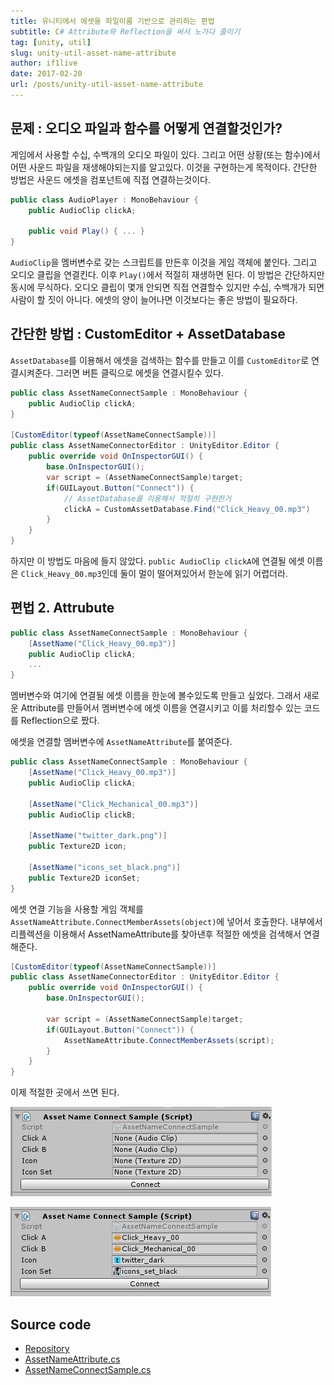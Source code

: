 ```yaml
---
title: 유니티에서 에셋을 파일이름 기반으로 관리하는 편법
subtitle: C# Attribute와 Reflection을 써서 노가다 줄이기
tag: [unity, util]
slug: unity-util-asset-name-attribute
author: if1live
date: 2017-02-20
url: /posts/unity-util-asset-name-attribute
---
```


## 문제 : 오디오 파일과 함수를 어떻게 연결할것인가?

게임에서 사용할 수십, 수백개의 오디오 파일이 있다.
그리고 어떤 상황(또는 함수)에서 어떤 사운드 파일을 재생해야되는지를 알고있다.
이것을 구현하는게 목적이다. 
간단한 방법은 사운드 에셋을 컴포넌트에 직접 연결하는것이다.

```csharp
public class AudioPlayer : MonoBehaviour {
    public AudioClip clickA;

    public void Play() { ... }
}
```

`AudioClip`을 멤버변수로 갖는 스크립트를 만든후 이것을 게임 객체에 붙인다. 
그리고 오디오 클립을 연결킨다. 이후 `Play()`에서 적절히 재생하면 된다.
이 방법은 간단하지만 동시에 무식하다.
오디오 클립이 몇개 안되면 직접 연결할수 있지만 수십, 수백개가 되면 사람이 할 짓이 아니다.
에셋의 양이 늘어나면 이것보다는 좋은 방법이 필요하다.

## 간단한 방법 : CustomEditor + AssetDatabase
`AssetDatabase`를 이용해서 에셋을 검색하는 함수를 만들고 이를 `CustomEditor`로 연결시켜준다.
그러면 버튼 클릭으로 에셋을 연결시킬수 있다.

```csharp
public class AssetNameConnectSample : MonoBehaviour {
    public AudioClip clickA;
}

[CustomEditor(typeof(AssetNameConnectSample))]
public class AssetNameConnectorEditor : UnityEditor.Editor {
    public override void OnInspectorGUI() {
        base.OnInspectorGUI();
        var script = (AssetNameConnectSample)target;
        if(GUILayout.Button("Connect")) {
            // AssetDatabase를 이용해서 적절히 구현한거
            clickA = CustomAssetDatabase.Find("Click_Heavy_00.mp3")
        }
    }
}
```

하지만 이 방법도 마음에 들지 않았다.
`public AudioClip clickA`에 연결될 에셋 이름은 `Click_Heavy_00.mp3`인데 둘이 멀이 떨어져있어서 한눈에 읽기 어렵더라.

## 편법 2. Attrubute

```csharp
public class AssetNameConnectSample : MonoBehaviour {
    [AssetName("Click_Heavy_00.mp3")]
    public AudioClip clickA;
    ...
}
```

멤버변수와 여기에 연결될 에셋 이름을 한눈에 볼수있도록 만들고 싶었다.
그래서 새로운 Attribute를 만들어서 멤버변수에 에셋 이름을 연결시키고 이를 처리할수 있는 코드를 Reflection으로 짰다.


에셋을 연결할 멤버변수에 `AssetNameAttribute`를 붙여준다.

```csharp
public class AssetNameConnectSample : MonoBehaviour {
    [AssetName("Click_Heavy_00.mp3")]
    public AudioClip clickA;

    [AssetName("Click_Mechanical_00.mp3")]
    public AudioClip clickB;

    [AssetName("twitter_dark.png")]
    public Texture2D icon;

    [AssetName("icons_set_black.png")]
    public Texture2D iconSet;
}
```

에셋 연결 기능을 사용할 게임 객체를 `AssetNameAttribute.ConnectMemberAssets(object)`에 넣어서 호출한다.
내부에서 리플렉션을 이용해서 AssetNameAttribute를 찾아낸후 적절한 에셋을 검색해서 연결해준다.

```csharp
[CustomEditor(typeof(AssetNameConnectSample))]
public class AssetNameConnectorEditor : UnityEditor.Editor {
    public override void OnInspectorGUI() {
        base.OnInspectorGUI();

        var script = (AssetNameConnectSample)target;
        if(GUILayout.Button("Connect")) {
            AssetNameAttribute.ConnectMemberAssets(script);
        }
    }
}
```

이제 적절한 곳에서 쓰면 된다.

![before connect](screenshot-before.png)

![after connect](screenshot-after.png)

## Source code
* [Repository](https://github.com/if1live/unity-utility/)
* [AssetNameAttribute.cs](https://github.com/if1live/unity-utility/blob/3d772543628023c2ee922f52ab867cefe8a1cc9b/Assets/Chiho/AssetNameAttribute.cs)
* [AssetNameConnectSample.cs](https://github.com/if1live/unity-utility/blob/3d772543628023c2ee922f52ab867cefe8a1cc9b/Assets/Scripts/AssetNameConnectSample.cs)
